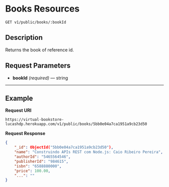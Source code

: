# Books Resources

    GET v1/public/books/:bookId

## Description
Returns the book of reference id.

## Request Parameters

- **bookId** _(required)_ — string

***

## Example
**Request URI**

    https://virtual-bookstore-lucashdp.herokuapp.com/v1/public/books/5bb0e04a7ca1951a9cb23d50

**Request Response**
``` json
{
    "_id": ObjectId("5bb0e04a7ca1951a9cb23d50"),
    "name": "Construindo APIs REST com Node.js: Caio Ribeiro Pereira",
    "authorId": "5465564546",
    "publisherId": "984615",
    "isbn": "6588880000",
    "price": 100.00,
    "...": ""
}
```